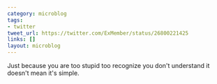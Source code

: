 ```yaml
---
category: microblog
tags:
- twitter
tweet_url: https://twitter.com/ExMember/status/26800221425
links: []
layout: microblog
---
```

Just because you are too stupid too recognize you don't understand it doesn't mean it's simple.
